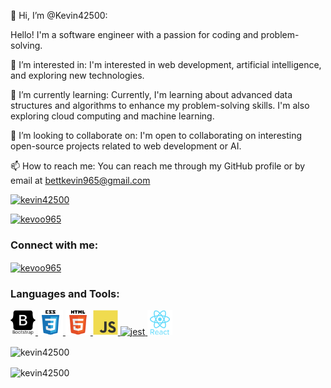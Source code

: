 👋 Hi, I’m @Kevin42500:

 Hello! I'm a software engineer with a passion for coding and problem-solving.

👀 I’m interested in: I'm interested in web development, artificial intelligence, and exploring new technologies.

🌱 I’m currently learning: Currently, I'm learning about advanced data structures and algorithms to enhance my problem-solving skills. I'm also exploring cloud computing and machine learning.

💞️ I’m looking to collaborate on: I'm open to collaborating on interesting open-source projects related to web development or AI.

📫 How to reach me: You can reach me through my GitHub profile or by email at bettkevin965@gmail.com






<p align="left"> <a href="https://github.com/ryo-ma/github-profile-trophy"><img src="https://github-profile-trophy.vercel.app/?username=kevin42500" alt="kevin42500" /></a> </p>

<p align="left"> <a href="https://twitter.com/kevoo965" target="blank"><img src="https://img.shields.io/twitter/follow/kevoo965?logo=twitter&style=for-the-badge" alt="kevoo965" /></a> </p>

<h3 align="left">Connect with me:</h3>
<p align="left">
<a href="https://twitter.com/kevoo965" target="blank"><img align="center" src="https://raw.githubusercontent.com/rahuldkjain/github-profile-readme-generator/master/src/images/icons/Social/twitter.svg" alt="kevoo965" height="30" width="40" /></a>
</p>

<h3 align="left">Languages and Tools:</h3>
<p align="left"> <a href="https://getbootstrap.com" target="_blank" rel="noreferrer"> <img src="https://raw.githubusercontent.com/devicons/devicon/master/icons/bootstrap/bootstrap-plain-wordmark.svg" alt="bootstrap" width="40" height="40"/> </a> <a href="https://www.w3schools.com/css/" target="_blank" rel="noreferrer"> <img src="https://raw.githubusercontent.com/devicons/devicon/master/icons/css3/css3-original-wordmark.svg" alt="css3" width="40" height="40"/> </a> <a href="https://www.w3.org/html/" target="_blank" rel="noreferrer"> <img src="https://raw.githubusercontent.com/devicons/devicon/master/icons/html5/html5-original-wordmark.svg" alt="html5" width="40" height="40"/> </a> <a href="https://developer.mozilla.org/en-US/docs/Web/JavaScript" target="_blank" rel="noreferrer"> <img src="https://raw.githubusercontent.com/devicons/devicon/master/icons/javascript/javascript-original.svg" alt="javascript" width="40" height="40"/> </a> <a href="https://jestjs.io" target="_blank" rel="noreferrer"> <img src="https://www.vectorlogo.zone/logos/jestjsio/jestjsio-icon.svg" alt="jest" width="40" height="40"/> </a> <a href="https://reactjs.org/" target="_blank" rel="noreferrer"> <img src="https://raw.githubusercontent.com/devicons/devicon/master/icons/react/react-original-wordmark.svg" alt="react" width="40" height="40"/> </a> </p>

<p><img align="center" src="https://github-readme-stats.vercel.app/api/top-langs?username=kevin42500&show_icons=true&locale=en&layout=compact" alt="kevin42500" /></p>

<p><img align="center" src="https://github-readme-streak-stats.herokuapp.com/?user=kevin42500&" alt="kevin42500" /></p>
